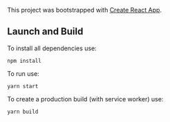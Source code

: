 This project was bootstrapped with [Create React App](https://github.com/facebookincubator/create-react-app).

## Launch and Build

To install all dependencies use:

`npm install`

To run use:

`yarn start`

To create a production build  (with service worker) use:

`yarn build`
